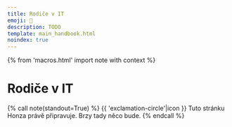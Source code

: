 ```yaml
---
title: Rodiče v IT
emoji: 👶
description: TODO
template: main_handbook.html
noindex: true
---
```


{% from 'macros.html' import note with context %}

# Rodiče v IT

{% call note(standout=True) %}
  {{ 'exclamation-circle'|icon }} Tuto stránku Honza právě připravuje. Brzy tady něco bude.
{% endcall %}


<!-- {#

- Magda https://mail.google.com/mail/u/0/#inbox/KtbxLrjGQcnLHJfGrPfPsPdVzHDfvDThLB

https://imysleni.cz/ucebnice/zaklady-programovani-v-jazyce-python-pro-stredni-skoly

Privydelek na materske
- vpp na mateřské
- OSVČ sám/sama prozovovat znamená přijít o podporu v mateřství
- https://aperio.cz/vydelecna-cinnost-behem-materske-rodicovske-dovolene/
- https://mail.google.com/mail/u/0/#inbox/KtbxLrjGQcnLHJfGrPfPsPdVzHDfvDThLB

Mateřská do CVčka
https://www.facebook.com/groups/344184902617292/?multi_permalinks=1416009175434854&hoisted_section_header_type=recently_seen&__cft__[0]=AZX4mzGVPa_P2Iuqw8iBcu51l11OI8YNPC2j94QuZ7XlKAbbAZmGGVvygoehieSM2S8L4KvqMJ7Lnr32RKwQs0EoCROhY15hIGqSCvc7Cn3ZAioPYC2ekaS6YDWwpN39x89rrUtAxXFxi32aTG2JcCs3EWaQuLoTdkaBChAcmqoRxtk3a8c4OoiNO5FhmS8IS4Y&__tn__=%2CO%2CP-R

https://www.bbc.com/worklife/article/20210617-does-motherhood-belong-on-a-resume

rady ohledně děr v CV a mateřské
https://www.linkedin.com/posts/honzajavorek_%C4%8Dl%C3%A1nek-na-bbc-rozeb%C3%ADr%C3%A1-zda-pat%C5%99%C3%AD-p%C3%A9%C4%8De-o-activity-6851398868228198400-y6fc

co říkají matkám na pohovorech
https://www.facebook.com/groups/123305571039874/?multi_permalinks=4856613921042325&hoisted_section_header_type=recently_seen

https://zpravy.aktualne.cz/ekonomika/vodafone-nabidne-u-vsech-pozic-castecny-uvazek-cesko-s-flexi/r~40c55cf6c47c11ebbc3f0cc47ab5f122/

https://www.linkedin.com/in/kaitlynchang/
(featured) https://www.linkedin.com/feed/update/urn:li:activity:6854922239847006208/

- zalohy nemusis platit kdyz jsi na materske nebo student, Zmínila bych ještě rozdíl mezi podnikáním jako hlavní a jako vedlejší činnost.
- https://twitter.com/_hospa/status/1333552886853357569
- https://www.facebook.com/groups/junior.guru/permalink/502624567327822/?comment_id=502647810658831
- https://marter.cz/
- https://medium.com/@lenka.stawarczyk/pro%C4%8D-si-%C5%BEeny-p%C5%99i-hled%C3%A1n%C3%AD-pr%C3%A1ce-nev%C4%9B%C5%99%C3%AD-a-nejsou-sp%C3%AD%C5%A1-jen-vyb%C3%ADrav%C3%A9-a50c936fb805
- https://www.linkedin.com/posts/femme-palette_weve-released-a-new-e-book-about-balancing-activity-7018836400825376768-A6R8
- https://projekty.heroine.cz/zeny-it

„Většina matek chce dál pokračovat. Často se samy ozvou, jestli pro ně něco máme, a vždycky máme. Pokaždé existuje nějaký malý projekt, který jim můžeme dát. Nebo chodí školit juniory. Ony jsou nadšené, my jsme nadšení,“
https://denikn.cz/279531/koncici-sefka-slevomatu-muzi-si-me-na-jednanich-pletli-s-obsluhou-zeny-se-podcenuji-a-boji-se-selhani/?cst=91370c7fe392f469f161d9e86d3e151e0e237c39

https://mamajob.online/

--- https://discord.com/channels/769966886598737931/788832177135026197/990538199308853278
Dneska na mě facebook vyhodil Strojové učení pro děti:
https://www.donio.cz/ucebnice-umele-inteligence-pro-deti?fbclid=IwAR3_mBSfWFSQYHnGUEhNm0sDopBkZGOQwmZaCi3IvyRvOK7eOiij1YeGFtE

Myslím, že tohle potřebuju 😄 Kromě toho že to je Strojové učení pro děti, chápete, jako vysvětlený pro děti, 😁  , tak to am podle všeho dělaj ve Scratchi 😄
---


--- https://discord.com/channels/769966886598737931/769966887055392768/982900261263646821
<@933738477449785384> Mateřská mi funguje 24/7/365. <:lolpain:859017227515854879> Mám tři velice aktivní kluky 23 měsíců, 4 roky a 6 let. Škola nám teď naštěstí teprve začne, to ještě bude tóčo. Hlídání nulové, jen když se manžel občas zapojí o víkendu. Večer nic nedělám, protože chci aspoň ten večer chvíli strávit s manželem, pokud mě teda nezabaví na celý večer nejmladší a neusnu s ním. 😄

A kdy se tedy učím? Když jsou starší dva kluci ve školce a nejmladšího uspim po obědě. (Bohužel zrovna teď nastal čas, kdy mi po obědě nechce už moc spát.) A zbytek o víkendech, případně v týdnu navečer chvilky a výjimečně když se děti na chvíli něčím zabaví. "Hlídání" televizí odmítám, protože kluci pak akorát víc zlobí, takže tam používám časovač na televizi, abych to nemusela sledovat (přičemž vím, na co se koukají a je okolo toho hodně debat, co povolím) a někdy tak získám taky chvilku - aspoň od starších, nejmladšímu nic ještě nepouštím.

Teď, jak začnu pracovat, tak se budu muset s manželem už domluvit, aby mě od dětí odstínil pravidelně, jestli to nemám dělat večer a víkendy, když mi nejmladší háže vidle do toho spaní. Manžel sám mi na začátku tvrdil, že si to představuju moc jednoduše, jak se dostanu do IT, takže chápe, že když už tam jsem, že to mé úsilí k něčemu je a je zapotřebí.
---


#} -->
